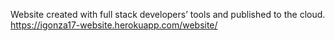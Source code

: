 Website created with full stack developers’ tools and published to the cloud.
https://igonza17-website.herokuapp.com/website/
